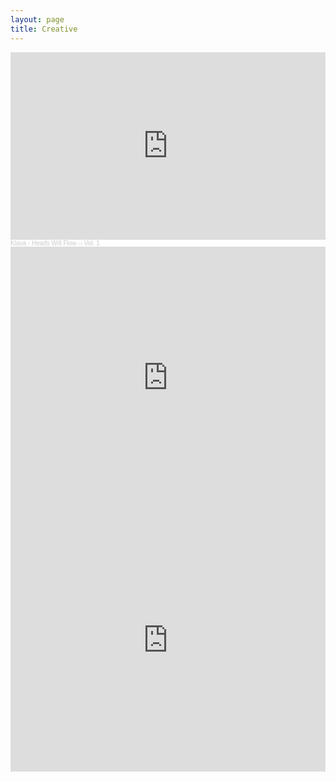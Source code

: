 ```yaml
---
layout: page
title: Creative
---
```


<iframe width="100%" height="300" scrolling="no" frameborder="no" allow="autoplay" src="https://w.soundcloud.com/player/?url=https%3A//api.soundcloud.com/tracks/1910706956&color=%23ff5500&auto_play=false&hide_related=false&show_comments=true&show_user=true&show_reposts=false&show_teaser=true&visual=true"></iframe><div style="font-size: 10px; color: #cccccc;line-break: anywhere;word-break: normal;overflow: hidden;white-space: nowrap;text-overflow: ellipsis; font-family: Interstate,Lucida Grande,Lucida Sans Unicode,Lucida Sans,Garuda,Verdana,Tahoma,sans-serif;font-weight: 100;"><a href="https://soundcloud.com/djklava" title="Klava" target="_blank" style="color: #cccccc; text-decoration: none;">Klava</a> · <a href="https://soundcloud.com/djklava/heads-will-flow-vol-1" title="Heads Will Flow -- Vol. 1" target="_blank" style="color: #cccccc; text-decoration: none;">Heads Will Flow -- Vol. 1</a></div>

<iframe width="100%" height="420" src="https://www.youtube.com/embed/-xoOSnzmSW4?si=FEFk8nsnGQHJv-4f" title="YouTube video player" frameborder="0" allow="accelerometer; autoplay; clipboard-write; encrypted-media; gyroscope; picture-in-picture; web-share" referrerpolicy="strict-origin-when-cross-origin" allowfullscreen></iframe>

<iframe width="100%" height="420" src="https://www.youtube.com/embed/_Csq2gIS7m8?si=U1e3C17bNjynwZnx" title="YouTube video player" frameborder="0" allow="accelerometer; autoplay; clipboard-write; encrypted-media; gyroscope; picture-in-picture; web-share" referrerpolicy="strict-origin-when-cross-origin" allowfullscreen></iframe>